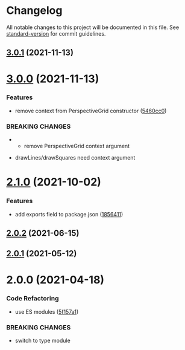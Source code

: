 # Changelog

All notable changes to this project will be documented in this file. See [standard-version](https://github.com/conventional-changelog/standard-version) for commit guidelines.

## [3.0.1](https://github.com/dmnsgn/perspective-grid/compare/v3.0.0...v3.0.1) (2021-11-13)



# [3.0.0](https://github.com/dmnsgn/perspective-grid/compare/v2.1.0...v3.0.0) (2021-11-13)


### Features

* remove context from PerspectiveGrid constructor ([5460cc0](https://github.com/dmnsgn/perspective-grid/commit/5460cc0c34ddb040187b64418984a873e1f5fa86))


### BREAKING CHANGES

* - remove PerspectiveGrid context argument
- drawLines/drawSquares need context argument



# [2.1.0](https://github.com/dmnsgn/perspective-grid/compare/v2.0.2...v2.1.0) (2021-10-02)


### Features

* add exports field to package.json ([1856411](https://github.com/dmnsgn/perspective-grid/commit/1856411e1ae3073e0d3b24166882cb012fc2260a))



## [2.0.2](https://github.com/dmnsgn/perspective-grid/compare/v2.0.1...v2.0.2) (2021-06-15)



## [2.0.1](https://github.com/dmnsgn/perspective-grid/compare/v2.0.0...v2.0.1) (2021-05-12)



# 2.0.0 (2021-04-18)


### Code Refactoring

* use ES modules ([5f157a1](https://github.com/dmnsgn/perspective-grid/commit/5f157a19b9dbd4ebdedeef5771443586a9f6b195))


### BREAKING CHANGES

* switch to type module
